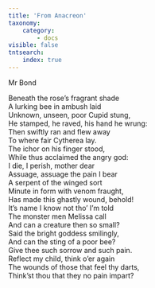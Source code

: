 ```yaml
---
title: 'From Anacreon'
taxonomy:
    category:
        - docs
visible: false
tntsearch:
    index: true
---
```


<div class="author">Mr Bond</div>

Beneath the rose’s fragrant shade  
A lurking bee in ambush laid  
Unknown, unseen, poor Cupid stung,  
He stamped, he raved, his hand he wrung:  
Then swiftly ran and flew away  
To where fair Cytherea lay.  
The ichor on his finger stood,  
While thus acclaimed the angry god:  
I die, I perish, mother dear  
Assuage, assuage the pain I bear  
A serpent of the winged sort  
Minute in form with venom fraught,  
Has made this ghastly wound, behold!  
It’s name I know not tho’ I’m told  
The monster men Melissa call  
And can a creature then so small?  
Said the bright goddess smilingly,  
And can the sting of a poor bee?  
Give thee such sorrow and such pain.  
Reflect my child, think o’er again  
The wounds of those that feel thy darts,  
Think’st thou that they no pain impart?